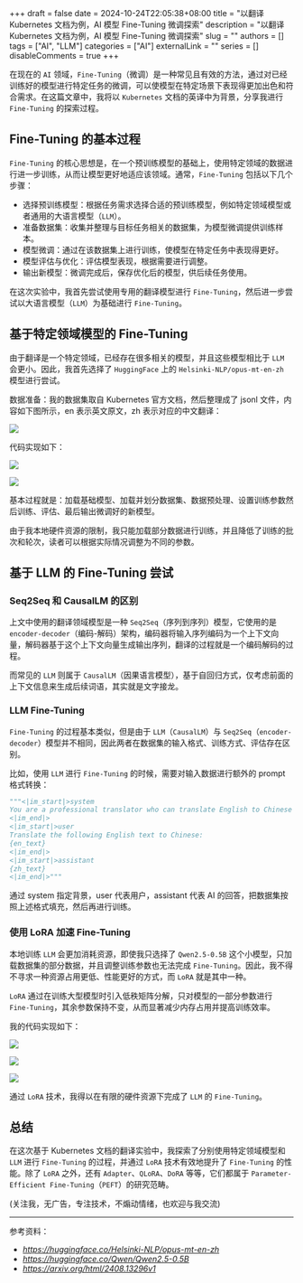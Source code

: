 +++
draft = false
date = 2024-10-24T22:05:38+08:00
title = "以翻译 Kubernetes 文档为例，AI 模型 Fine-Tuning 微调探索"
description = "以翻译 Kubernetes 文档为例，AI 模型 Fine-Tuning 微调探索"
slug = ""
authors = []
tags = ["AI", "LLM"]
categories = ["AI"]
externalLink = ""
series = []
disableComments = true
+++

在现在的 `AI` 领域，`Fine-Tuning`（微调）是一种常见且有效的方法，通过对已经训练好的模型进行特定任务的微调，可以使模型在特定场景下表现得更加出色和符合需求。在这篇文章中，我将以 `Kubernetes` 文档的英译中为背景，分享我进行 `Fine-Tuning` 的探索过程。

## Fine-Tuning 的基本过程

`Fine-Tuning` 的核心思想是，在一个预训练模型的基础上，使用特定领域的数据进行进一步训练，从而让模型更好地适应该领域。通常，`Fine-Tuning` 包括以下几个步骤：
- 选择预训练模型：根据任务需求选择合适的预训练模型，例如特定领域模型或者通用的大语言模型（`LLM`）。
- 准备数据集：收集并整理与目标任务相关的数据集，为模型微调提供训练样本。
- 模型微调：通过在该数据集上进行训练，使模型在特定任务中表现得更好。
- 模型评估与优化：评估模型表现，根据需要进行调整。
- 输出新模型：微调完成后，保存优化后的模型，供后续任务使用。

在这次实验中，我首先尝试使用专用的翻译模型进行 `Fine-Tuning`，然后进一步尝试以大语言模型（`LLM`）为基础进行 `Fine-Tuning`。


## 基于特定领域模型的 Fine-Tuning

由于翻译是一个特定领域，已经存在很多相关的模型，并且这些模型相比于 `LLM` 会更小。因此，我首先选择了 `HuggingFace` 上的 `Helsinki-NLP/opus-mt-en-zh` 模型进行尝试。

数据准备：我的数据集取自 Kubernetes 官方文档，然后整理成了 jsonl 文件，内容如下图所示，en 表示英文原文，zh 表示对应的中文翻译：

![](https://raw.githubusercontent.com/RifeWang/images/master/ai/fine-tuning/fine-tuning-dataset.png)


代码实现如下：

![](https://raw.githubusercontent.com/RifeWang/images/master/ai/fine-tuning/fine-tuning-marianmt-code1.png)

![](https://raw.githubusercontent.com/RifeWang/images/master/ai/fine-tuning/fine-tuning-marianmt-code2.png)

基本过程就是：加载基础模型、加载并划分数据集、数据预处理、设置训练参数然后训练、评估、最后输出微调好的新模型。

由于我本地硬件资源的限制，我只能加载部分数据进行训练，并且降低了训练的批次和轮次，读者可以根据实际情况调整为不同的参数。


## 基于 LLM 的 Fine-Tuning 尝试

### Seq2Seq 和 CausalLM 的区别

上文中使用的翻译领域模型是一种 `Seq2Seq`（序列到序列）模型，它使用的是 `encoder-decoder`（编码-解码）架构，编码器将输入序列编码为一个上下文向量，解码器基于这个上下文向量生成输出序列，翻译的过程就是一个编码解码的过程。

而常见的 `LLM` 则属于 `CausalLM`（因果语言模型），基于自回归方式，仅考虑前面的上下文信息来生成后续词语，其实就是文字接龙。

### LLM Fine-Tuning

`Fine-Tuning` 的过程基本类似，但是由于 `LLM`（`CausalLM`）与 `Seq2Seq`（`encoder-decoder`）模型并不相同，因此两者在数据集的输入格式、训练方式、评估存在区别。

比如，使用 `LLM` 进行 `Fine-Tuning` 的时候，需要对输入数据进行额外的 prompt 格式转换：
```python
"""<|im_start|>system
You are a professional translator who can translate English to Chinese accurately while preserving the original formatting and technical terms.
<|im_end|>
<|im_start|>user
Translate the following English text to Chinese:
{en_text}
<|im_end|>
<|im_start|>assistant
{zh_text}
<|im_end|>"""
```
通过 system 指定背景，user 代表用户，assistant 代表 AI 的回答，把数据集按照上述格式填充，然后再进行训练。

### 使用 LoRA 加速 Fine-Tuning

本地训练 `LLM` 会更加消耗资源，即使我只选择了 `Qwen2.5-0.5B` 这个小模型，只加载数据集的部分数据，并且调整训练参数也无法完成 `Fine-Tuning`。因此，我不得不寻求一种资源占用更低、性能更好的方式，而 `LoRA` 就是其中一种。

`LoRA` 通过在训练大型模型时引入低秩矩阵分解，只对模型的一部分参数进行 `Fine-Tuning`，其余参数保持不变，从而显著减少内存占用并提高训练效率。

我的代码实现如下：

![](https://raw.githubusercontent.com/RifeWang/images/master/ai/fine-tuning/fine-tuning-llm-lora-code1.png)

![](https://raw.githubusercontent.com/RifeWang/images/master/ai/fine-tuning/fine-tuning-llm-lora-code2.png)

![](https://raw.githubusercontent.com/RifeWang/images/master/ai/fine-tuning/fine-tuning-llm-lora-code3.png)

通过 `LoRA` 技术，我得以在有限的硬件资源下完成了 `LLM` 的 `Fine-Tuning`。


## 总结

在这次基于 Kubernetes 文档的翻译实验中，我探索了分别使用特定领域模型和 `LLM` 进行 `Fine-Tuning` 的过程，并通过 `LoRA` 技术有效地提升了 `Fine-Tuning` 的性能。除了 `LoRA` 之外，还有 `Adapter`、`QLoRA`、`DoRA` 等等，它们都属于 `Parameter-Efficient Fine-Tuning`（`PEFT`）的研究范畴。


(关注我，无广告，专注技术，不煽动情绪，也欢迎与我交流)

---

参考资料：

- *https://huggingface.co/Helsinki-NLP/opus-mt-en-zh*
- *https://huggingface.co/Qwen/Qwen2.5-0.5B*
- *https://arxiv.org/html/2408.13296v1*